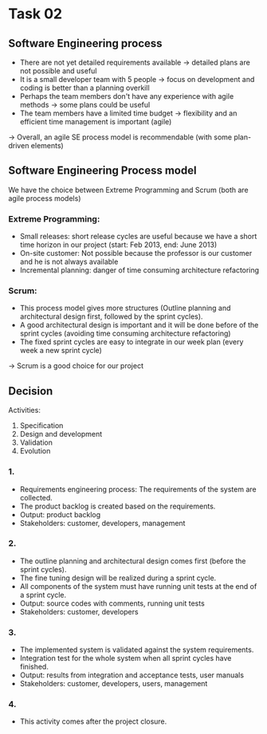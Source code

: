 Task 02
=======

Software Engineering process
----------------------------

- There are not yet detailed requirements available -> detailed plans are not possible and useful
- It is a small developer team with 5 people -> focus on development and coding is better than a planning overkill
- Perhaps the team members don't have any experience with agile methods -> some plans could be useful
- The team members have a limited time budget -> flexibility and an efficient time management is important (agile)

-> Overall, an agile SE process model is recommendable (with some plan-driven elements)

Software Engineering Process model
----------------------------------
We have the choice between Extreme Programming and Scrum (both are agile process models)

### Extreme Programming:
- Small releases: short release cycles are useful because we have a short time horizon in our project (start: Feb 2013, end: June 2013)
- On-site customer: Not possible because the professor is our customer and he is not always available
- Incremental planning: danger of time consuming architecture refactoring

### Scrum:
- This process model gives more structures (Outline planning and architectural design first, followed by the sprint cycles).
- A good architectural design is important and it will be done before of the sprint cycles (avoiding time consuming architecture refactoring)
- The fixed sprint cycles are easy to integrate in our week plan (every week a new sprint cycle)

-> Scrum is a good choice for our project

Decision
--------
Activities:
1. Specification
2. Design and development
3. Validation
4. Evolution

### 1.
- Requirements engineering process: The requirements of the system are collected.
- The product backlog is created based on the requirements.
- Output: product backlog
- Stakeholders: customer, developers, management
  
### 2.
- The outline planning and architectural design comes first (before the sprint cycles).
- The fine tuning design will be realized during a sprint cycle. 
- All components of the system must have running unit tests at the end of a sprint cycle.
- Output: source codes with comments, running unit tests
- Stakeholders: customer, developers
  
### 3.
- The implemented system is validated against the system requirements.
- Integration test for the whole system when all sprint cycles have finished.
- Output: results from integration and acceptance tests, user manuals
- Stakeholders: customer, developers, users, management
  
### 4.
- This activity comes after the project closure.
